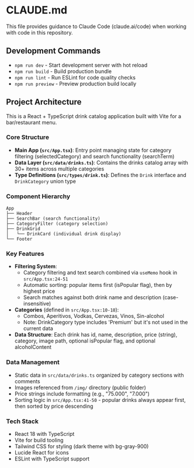 # CLAUDE.md

This file provides guidance to Claude Code (claude.ai/code) when working with code in this repository.

## Development Commands

- `npm run dev` - Start development server with hot reload
- `npm run build` - Build production bundle
- `npm run lint` - Run ESLint for code quality checks
- `npm run preview` - Preview production build locally

## Project Architecture

This is a React + TypeScript drink catalog application built with Vite for a bar/restaurant menu.

### Core Structure
- **Main App (`src/App.tsx`)**: Entry point managing state for category filtering (selectedCategory) and search functionality (searchTerm)
- **Data Layer (`src/data/drinks.ts`)**: Contains the drinks catalog array with 30+ items across multiple categories
- **Type Definitions (`src/types/drink.ts`)**: Defines the `Drink` interface and `DrinkCategory` union type

### Component Hierarchy
```
App
├── Header
├── SearchBar (search functionality)
├── CategoryFilter (category selection)
├── DrinkGrid
│   └── DrinkCard (individual drink display)
└── Footer
```

### Key Features
- **Filtering System**:
  - Category filtering and text search combined via `useMemo` hook in `src/App.tsx:24-51`
  - Automatic sorting: popular items first (isPopular flag), then by highest price
  - Search matches against both drink name and description (case-insensitive)
- **Categories** (defined in `src/App.tsx:10-18`):
  - Combos, Aperitivos, Vodkas, Cervezas, Vinos, Sin-alcohol
  - Note: DrinkCategory type includes 'Premium' but it's not used in the current data
- **Data Structure**: Each drink has id, name, description, price (string), category, image path, optional isPopular flag, and optional alcoholContent

### Data Management
- Static data in `src/data/drinks.ts` organized by category sections with comments
- Images referenced from `/img/` directory (public folder)
- Price strings include formatting (e.g., "75.000", "7.000")
- Sorting logic in `src/App.tsx:41-50` - popular drinks always appear first, then sorted by price descending

### Tech Stack
- React 18 with TypeScript
- Vite for build tooling
- Tailwind CSS for styling (dark theme with bg-gray-900)
- Lucide React for icons
- ESLint with TypeScript support